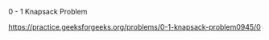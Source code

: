 0 - 1 Knapsack Problem






https://practice.geeksforgeeks.org/problems/0-1-knapsack-problem0945/0







